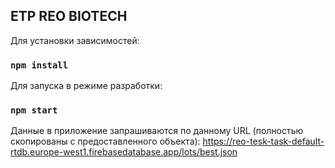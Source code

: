 ## ETP REO BIOTECH

Для установки зависимостей:

### `npm install`

Для запуска в режиме разработки:

### `npm start`

Данные в приложение запрашиваются по данному URL (полностью скопированы с предоставленного объекта): https://reo-tesk-task-default-rtdb.europe-west1.firebasedatabase.app/lots/best.json
